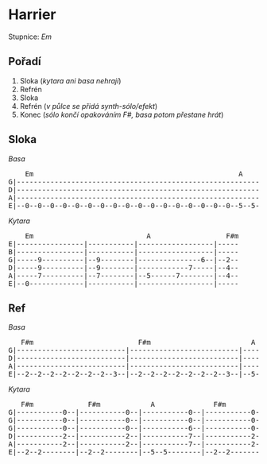 # Harrier

Stupnice: *Em*

## Pořadí

1. Sloka (_kytara ani basa nehrají_)
2. Refrén
3. Sloka
4. Refrén (_v půlce se přidá synth-sólo/efekt_)
5. Konec (_sólo končí opakováním F#, basa potom přestane hrát_)

## Sloka

*Basa*
<pre>
    Em                                                 A                       F#m
G|-----------------------------------------------------------------------------------------------------
D|-----------------------------------------------------------------------------------------------------
A|-----------------------------------------------------------------------------------------------------
E|--0--0--0--0--0--0--0--0--0--0--0--0--0--0--0--0--0--5--5--5--5--7--7--8--8--2--2--2--2--2--2--2--2--
</pre>

*Kytara*
<pre>
	Em                           A                  F#m
E|----------------|-----------|------------------|-----
B|----------------|-----------|------------------|-----
G|-----9----------|--9--------|---------------6--|--2--
D|-----9----------|--9--------|------------7-----|--4--
A|-----7----------|--7--------|--5------7--------|--4--
E|--0-------------|-----------|------------------|-----
</pre>

## Ref

*Basa*
<pre>
   F#m                         F#m                        A                          F#m
G|--------------------------|--------------------------|--------------------------|--------------------------|
D|--------------------------|--------------------------|--------------------------|--------------------------|
A|--------------------------|--------------------------|--------------------------|--------------------------|
E|--2--2--2--2--2--2--2--3--|--2--2--2--2--2--2--2--3--|--5--5--5--5--5--5--5--3--|--2--2--2--2--2--2--2--3--|
</pre>

*Kytara*
<pre>
   F#m             F#m            A              F#m
G|-----------0--|-----------0--|-----------0--|-----------0--|
G|-----------0--|-----------0--|-----------0--|-----------0--|
G|-----------0--|-----------0--|-----------6--|-----------0--|
D|-----------2--|-----------2--|-----------7--|-----------2--|
A|-----------2--|-----------2--|-----------7--|-----------2--|
E|--2--2--------|--2--2--------|--5--5--------|--2--2--------|
</pre>
